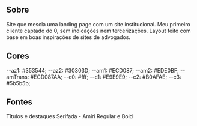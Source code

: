 ## Sobre

Site que mescla uma landing page com um site institucional. Meu primeiro cliente captado do 0, sem indicações nem tercerizações. Layout feito com base em boas inspirações de sites de advogados.

## Cores

--az1: #353544;
--az2: #30303D;
--am1: #ECD087;
--am2: #EDE0BF;
--amTrans: #ECD087AA;
--c0: #fff;
--c1: #E9E9E9;
--c2: #B0AFAE;
--c3: #5b5b5b;

## Fontes

Títulos e destaques
Serifada - Amiri
Regular e Bold
